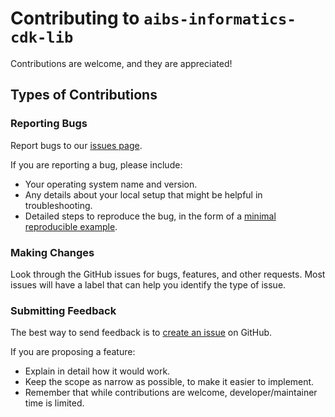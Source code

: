 # Contributing to `aibs-informatics-cdk-lib`

Contributions are welcome, and they are appreciated!

## Types of Contributions

### Reporting Bugs

Report bugs to our [issues page](https://github.com/aibs-informatics-cdk-lib/issues).

If you are reporting a bug, please include:

- Your operating system name and version.
- Any details about your local setup that might be helpful in troubleshooting.
- Detailed steps to reproduce the bug, in the form of a [minimal reproducible example](https://stackoverflow.com/help/minimal-reproducible-example).

### Making Changes

Look through the GitHub issues for bugs, features, and other requests. Most issues will have a label that can help you identify the type of issue.  

### Submitting Feedback

The best way to send feedback is to [create an issue](https://github.com/aibs-informatics-cdk-lib/issues/new) on GitHub.

If you are proposing a feature:

- Explain in detail how it would work.
- Keep the scope as narrow as possible, to make it easier to implement.
- Remember that while contributions are welcome, developer/maintainer time is limited.
